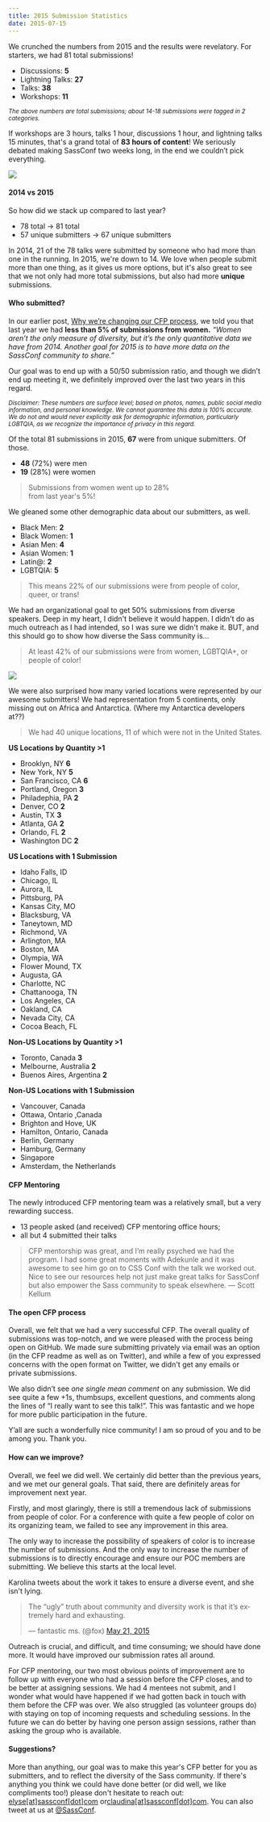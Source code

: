 ```yaml
---
title: 2015 Submission Statistics
date: 2015-07-15
---
```


We crunched the numbers from 2015 and the results were revelatory. For starters, we had 81 total submissions!

* Discussions: **5**
* Lightning Talks: **27**
* Talks: **38**
* Workshops: **11**

<em><small>The above numbers are total submissions; about 14-18 submissions were tagged in 2 categories.</small></em>

If workshops are 3 hours, talks 1 hour, discussions 1 hour, and lightning talks 15 minutes, that's a grand total of **83 hours of content**! We  seriously debated making SassConf two weeks long, in the end we couldn’t pick everything.

<img src="/images/blog/lemur-three-foods-two-hands-noooo.gif">

#### 2014 vs 2015

So how did we stack up compared to last year?

* 78 total -> 81 total
* 57 unique submitters -> 67 unique submitters

In 2014, 21 of the 78 talks were submitted by someone who had more than one in the running. In 2015, we're down to 14. We love when people submit more than one thing, as it gives us more options, but it's also great to see that we not only had more total submissions, but also had more **unique** submissions.


#### Who submitted?

In our earlier post, <a href="/blog/posts/changing-our-cfp/">Why we’re changing our CFP process</a>, we told you that last year we had **less than 5% of submissions from women.** <em>“Women aren’t the only measure of diversity, but it’s the only quantitative data we have from 2014. Another goal for 2015 is to have more data on the SassConf community to share.”</em>

Our goal was to end up with a 50/50 submission ratio, and though we didn’t end up meeting it, we definitely improved over the last two years in this regard.

<em><small>Disclaimer: These numbers are surface level; based on photos, names, public social media information, and personal knowledge. We cannot guarantee this data is 100% accurate. We do not and would never explicitly ask for demographic information, particularly LGBTQIA, as we recognize the importance of privacy in this regard.</small></em>

Of the total 81 submissions in 2015, **67** were from unique submitters. Of those.

* **48** (72%) were men
* **19** (28%) were women

> Submissions from women went up to 28%<br/> from last year's 5%!

We gleaned some other demographic data about our submitters, as well.

* Black Men: **2**
* Black Women: **1**
* Asian Men: **4**
* Asian Women: **1**
* Latin@: **2**
* LGBTQIA: **5**

> This means 22% of our submissions were from people of color, queer, or trans!

We had an organizational goal to get 50% submissions from diverse speakers. Deep in my heart, I didn't believe it would happen. I didn't do as much outreach as I had intended, so I was sure we didn't make it. BUT, and this should go to show how diverse the Sass community is...

> At least 42% of our submissions were from women, LGBTQIA+, or people of color!

<img src="/images/blog/michelle-obama-sesame-street-arms.gif">

We were also surprised how many varied locations were represented by our awesome submitters! We had representation from 5 continents, only missing out on Africa and Antarctica. (Where my Antarctica developers at??)

> We had 40 unique locations, 11 of which were not in the United States.

**US Locations by Quantity >1**

* Brooklyn, NY **6**
* New York, NY **5**
* San Francisco, CA **6**
* Portland, Oregon **3**
* Philadephia, PA **2**
* Denver, CO **2**
* Austin, TX **3**
* Atlanta, GA **2**
* Orlando, FL **2**
* Washington DC **2**

**US Locations with 1 Submission**

* Idaho Falls, ID
* Chicago, IL
* Aurora, IL
* Pittsburg, PA
* Kansas City, MO
* Blacksburg, VA
* Taneytown, MD
* Richmond, VA
* Arlington, MA
* Boston, MA
* Olympia, WA
* Flower Mound, TX
* Augusta, GA
* Charlotte, NC
* Chattanooga, TN
* Los Angeles, CA
* Oakland, CA
* Nevada City, CA
* Cocoa Beach, FL

**Non-US Locations by Quantity >1**

* Toronto, Canada **3**
* Melbourne, Australia **2**
* Buenos Aires, Argentina **2**

**Non-US Locations with 1 Submission**

* Vancouver, Canada
* Ottawa, Ontario ,Canada
* Brighton and Hove, UK
* Hamilton, Ontario, Canada
* Berlin, Germany
* Hamburg, Germany
* Singapore
* Amsterdam, the Netherlands

#### CFP Mentoring

The newly introduced CFP mentoring team was a relatively small, but a very rewarding success.

* 13 people asked (and received) CFP mentoring office hours;
* all but 4 submitted their talks

> CFP mentorship was great, and I’m really psyched we had the program. I had some great moments with Adekunle and it was awesome to see him go on to CSS Conf with the talk we worked out. Nice to see our resources help not just make great talks for SassConf but also empower the Sass community to speak elsewhere. — Scott Kellum

#### The open CFP process

Overall, we felt that we had a very successful CFP. The overall quality of submissions was top-notch, and we were pleased with the process being open on GitHub. We made sure submitting privately via email was an option (in the CFP readme as well as on Twitter), and while a few of you expressed concerns with the open format on Twitter, we didn't get any emails or private submissions.

We also didn’t see _one single mean comment_ on any submission. We did see quite a few +1s, thumbsups, excellent questions, and comments along the lines of “I really want to see this talk!”. This was fantastic and we hope for more public participation in the future.

Y’all are such a wonderfully nice community! I am so proud of you and to be among you. Thank you.

#### How can we improve?

Overall, we feel we did well. We certainly did better than the previous years, and we met our general goals. That said, there are definitely areas for improvement next year.

Firstly, and most glaringly, there is still a tremendous lack of submissions from people of color. For a conference with quite a few people of color on its organizing team, we failed to see any improvement in this area.

The only way to increase the possibility of speakers of color is to increase the number of submissions. And the only way to increase the number of submissions is to directly encourage and ensure our POC members are submitting. We believe this starts at the local level.

Karolina tweets about the work it takes to ensure a diverse event, and she isn't lying.

<blockquote class="twitter-tweet" lang="en"><p lang="en" dir="ltr">The “ugly” truth about community and diversity work is that it’s extremely hard and exhausting.</p>&mdash; fantastic ms. (@fox) <a href="https://twitter.com/fox/status/601342111405969408">May 21, 2015</a></blockquote>
<script async src="//platform.twitter.com/widgets.js" charset="utf-8"></script>

Outreach is crucial, and difficult, and time consuming; we should have done more. It would have improved our submission rates all around.

For CFP mentoring, our two most obvious points of improvement are to follow up with everyone who had a session before the CFP closes, and to be better at assigning sessions. We had 4 mentees not submit, and I wonder what would have happened if we had gotten back in touch with them before the CFP was over. We also struggled (as volunteer groups do) with staying on top of incoming requests and scheduling sessions. In the future we can do better by having one person assign sessions, rather than asking the group who is available.


#### Suggestions?

More than anything, our goal was to make this year's CFP better for you as submitters, and to reflect the diversity of the Sass community. If there's anything you think we could have done better (or did well, we like compliments too!) please don't hesitate to reach out: <a href="mailto:elyse@sassconf.com">elyse[at]sassconf[dot]com</a> or<a href="mailto:claudina@sassconf.com">claudina[at]sassconf[dot]com</a>. You can also tweet at us at <a href="http://twitter.com/sassconf">@SassConf</a>.
